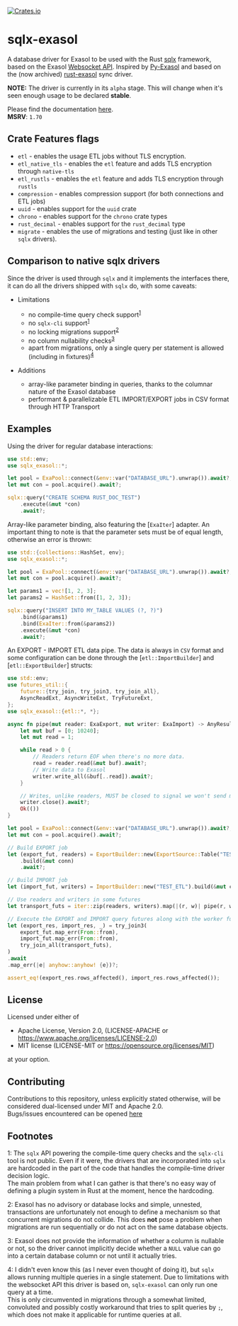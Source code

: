 [![Crates.io](https://img.shields.io/crates/v/sqlx-exasol.svg)](https://crates.io/crates/sqlx-exasol)

# sqlx-exasol
A database driver for Exasol to be used with the Rust [sqlx](https://github.com/launchbadge/sqlx) framework, based on the Exasol [Websocket API](https://github.com/exasol/websocket-api).
Inspired by [Py-Exasol](https://github.com/exasol/pyexasol) and based on the (now archived) [rust-exasol](https://github.com/bobozaur/rust-exasol) sync driver.

**NOTE:** The driver is currently in its `alpha` stage. This will change when it's seen enough usage to be declared **stable**.

Please find the documentation [here](https://docs.rs/sqlx-exasol/latest/sqlx_exasol/).  
**MSRV**: `1.70`

## Crate Features flags
* `etl` - enables the usage ETL jobs without TLS encryption.
* `etl_native_tls` - enables the `etl` feature and adds TLS encryption through `native-tls`
* `etl_rustls` - enables the `etl` feature and adds TLS encryption through `rustls`
* `compression` - enables compression support (for both connections and ETL jobs)
* `uuid` - enables support for the `uuid` crate
* `chrono` - enables support for the `chrono` crate types
* `rust_decimal` - enables support for the `rust_decimal` type
* `migrate` - enables the use of migrations and testing (just like in other `sqlx` drivers).

## Comparison to native sqlx drivers
Since the driver is used through `sqlx` and it implements the interfaces there, it can do all the drivers
shipped with `sqlx` do, with some caveats:
- Limitations
    - no compile-time query check support<sup>[1](#sqlx_limitations)</sup>
    - no `sqlx-cli` support<sup>[1](#sqlx_limitations)</sup>
    - no locking migrations support<sup>[2](#no_locks)</sup>
    - no column nullability checks<sup>[3](#nullable)</sup>
    - apart from migrations, only a single query per statement is allowed (including in fixtures)<sup>[4](#single_query)</sup>

- Additions
    - array-like parameter binding in queries, thanks to the columnar nature of the Exasol database
    - performant & parallelizable ETL IMPORT/EXPORT jobs in CSV format through HTTP Transport

## Examples
Using the driver for regular database interactions:
```rust
use std::env;
use sqlx_exasol::*;

let pool = ExaPool::connect(&env::var("DATABASE_URL").unwrap()).await?;
let mut con = pool.acquire().await?;

sqlx::query("CREATE SCHEMA RUST_DOC_TEST")
    .execute(&mut *con)
    .await?;
```
Array-like parameter binding, also featuring the [`ExaIter`] adapter.
An important thing to note is that the parameter sets must be of equal length,
otherwise an error is thrown:
```rust
use std::{collections::HashSet, env};
use sqlx_exasol::*;

let pool = ExaPool::connect(&env::var("DATABASE_URL").unwrap()).await?;
let mut con = pool.acquire().await?;

let params1 = vec![1, 2, 3];
let params2 = HashSet::from([1, 2, 3]);

sqlx::query("INSERT INTO MY_TABLE VALUES (?, ?)")
    .bind(&params1)
    .bind(ExaIter::from(&params2))
    .execute(&mut *con)
    .await?;
```
An EXPORT - IMPORT ETL data pipe. The data is always in `CSV` format and some configuration can
be done through the [`etl::ImportBuilder`] and [`etl::ExportBuilder`] structs:
```rust
use std::env;
use futures_util::{
    future::{try_join, try_join3, try_join_all},
    AsyncReadExt, AsyncWriteExt, TryFutureExt,
};
use sqlx_exasol::{etl::*, *};

async fn pipe(mut reader: ExaExport, mut writer: ExaImport) -> AnyResult<()> {
    let mut buf = [0; 10240];
    let mut read = 1;

    while read > 0 {
        // Readers return EOF when there's no more data.
        read = reader.read(&mut buf).await?;
        // Write data to Exasol
        writer.write_all(&buf[..read]).await?;
    }

    // Writes, unlike readers, MUST be closed to signal we won't send more data to Exasol
    writer.close().await?;
    Ok(())
}

let pool = ExaPool::connect(&env::var("DATABASE_URL").unwrap()).await?;
let mut con = pool.acquire().await?;

// Build EXPORT job
let (export_fut, readers) = ExportBuilder::new(ExportSource::Table("TEST_ETL"))
    .build(&mut conn)
    .await?;

// Build IMPORT job
let (import_fut, writers) = ImportBuilder::new("TEST_ETL").build(&mut conn).await?;

// Use readers and writers in some futures
let transport_futs = iter::zip(readers, writers).map(|(r, w)| pipe(r, w));

// Execute the EXPORT and IMPORT query futures along with the worker futures
let (export_res, import_res, _) = try_join3(
    export_fut.map_err(From::from),
    import_fut.map_err(From::from),
    try_join_all(transport_futs),
)
.await
.map_err(|e| anyhow::anyhow! {e})?;

assert_eq!(export_res.rows_affected(), import_res.rows_affected());
```

## License
Licensed under either of

* Apache License, Version 2.0, (LICENSE-APACHE or https://www.apache.org/licenses/LICENSE-2.0)
* MIT license (LICENSE-MIT or https://opensource.org/licenses/MIT)

at your option.

## Contributing
Contributions to this repository, unless explicitly stated otherwise, will be considered dual-licensed under MIT and Apache 2.0.  
Bugs/issues encountered can be opened [here](https://github.com/bobozaur/sqlx-exasol/issues)

## Footnotes
<a name="sqlx_limitations">1</a>: The `sqlx` API powering the compile-time query checks and the `sqlx-cli` tool is not public. Even if it were, the drivers that are incorporated into `sqlx` are hardcoded in the part of the code that handles the compile-time driver decision logic. <br>The main problem from what I can gather is that there's no easy way of defining a plugin system in Rust at the moment, hence the hardcoding.  

<a name="no_locks">2</a>: Exasol has no advisory or database locks and simple, unnested, transactions are unfortunately not enough to define a mechanism so that concurrent migrations do not collide. This does **not** pose a problem when migrations are run sequentially or do not act on the same database objects.  

<a name="nullable">3</a>: Exasol does not provide the information of whether a column is nullable or not, so the driver cannot implicitly decide whether a `NULL` value can go into a certain database column or not until it actually tries.   

<a name="single_query">4</a>: I didn't even know this (as I never even thought of doing it), but `sqlx` allows running multiple queries in a single statement. Due to limitations with the websocket API this driver is based on, `sqlx-exasol` can only run one query at a time. <br>This is only circumvented in migrations through a somewhat limited, convoluted and possibly costly workaround that tries to split queries by `;`, which does not make it applicable for runtime queries at all.<br> 